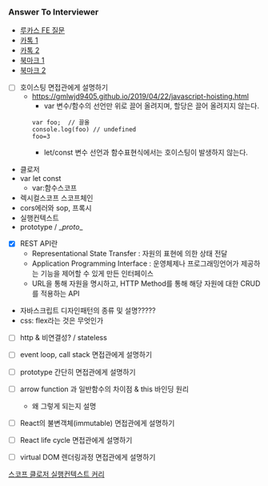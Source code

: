### Answer To Interviewer

- [루카스 FE 질문](./answerLucas.md)
- [카톡 1](https://hoiheart.medium.com/%ED%94%84%EB%A1%A0%ED%8A%B8-%EC%97%94%EB%93%9C-%EA%B0%9C%EB%B0%9C-%EC%A7%81%EA%B5%B0-%EB%A9%B4%EC%A0%91-%EA%B2%BD%ED%97%98-%EA%B3%B5%EC%9C%A0-77acd90b50f0)
- [카톡 2](https://medium.com/@jimkimau/%EC%9D%B4%EB%B2%88-%EA%B8%B0%EC%88%A0-%EB%A9%B4%EC%A0%91-%EC%A4%91-%EA%B8%B0%EC%96%B5%EB%82%98%EB%8A%94-%EC%A7%88%EB%AC%B8%EA%B3%BC-%EB%8B%B5%EB%B3%80%EB%93%A4-712daa9a2dc)
- [북마크 1](https://velog.io/@chris/front-end-interview-handbook-html)
- [북마크 2](https://www.notion.so/521944d4483c4b3cb25b6c29f9835a44)
- [ ] 호이스팅 면접관에게 설명하기
  - https://gmlwjd9405.github.io/2019/04/22/javascript-hoisting.html
    - var 변수/함수의 선언만 위로 끌어 올려지며, 할당은 끌어 올려지지 않는다.
    ```
    var foo;  // 끌올
    console.log(foo) // undefined
    foo=3
    ```
    - let/const 변수 선언과 함수표현식에서는 호이스팅이 발생하지 않는다.
- 클로저
- var let const
  - var:함수스코프
- 렉시컬스코프 스코프체인
- cors에러와 sop, 프록시    
- 실행컨텍스트 
- prototype / \__proto__
- [x] REST API란
  - Representational State Transfer : 자원의 표현에 의한 상태 전달
  - Application Programming Interface : 운영체제나 프로그래밍언어가 제공하는 기능을 제어할 수 있게 만든 인터페이스 
  - URL을 통해 자원을 명시하고, HTTP Method를 통해 해당 자원에 대한 CRUD를 적용하는 API
- 자바스크립트 디자인패턴의 종류 및 설명?????
- css: flex라는 것은 무엇인가
- [ ] http & 비연결성? / stateless
- [ ] event loop, call stack 면접관에게 설명하기
- [ ] prototype 간단히 면접관에게 설명하기
- [ ] arrow function 과 일반함수의 차이점 & this 바인딩 원리
  - 왜 그렇게 되는지 설명
- [ ] React의 불변객체(immutable) 면접관에게 설명하기
- [ ] React life cycle 면접관에게 설명하기
- [ ] virtual DOM 렌더링과정 면접관에게 설명하기


[스코프 클로저 실행컨텍스트 커리](https://velog.io/@idenk/JS-%EC%8A%A4%EC%BD%94%ED%94%84-%ED%81%B4%EB%A1%9C%EC%A0%80)
